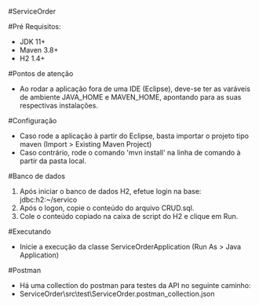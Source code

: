 #ServiceOrder

#Pré Requisitos:
* JDK 11+
* Maven 3.8+
* H2 1.4+

#Pontos de atenção
* Ao rodar a aplicação fora de uma IDE (Eclipse), deve-se ter as varáveis de ambiente JAVA_HOME e MAVEN_HOME, apontando para as suas respectivas instalações.

#Configuração
* Caso rode a aplicação à partir do Eclipse, basta importar o projeto tipo maven (Import > Existing Maven Project)
* Caso contrário, rode o comando 'mvn install' na linha de comando à partir da pasta local.

#Banco de dados
1. Após iniciar o banco de dados H2, efetue login na base: jdbc:h2:~/servico
2. Após o logon, copie o conteúdo do arquivo CRUD.sql.
3. Cole o conteúdo copiado na caixa de script do H2 e clique em Run.

#Executando
* Inicie a execução da classe ServiceOrderApplication (Run As > Java Application)

#Postman
* Há uma collection do postman para testes da API no seguinte caminho:
* ServiceOrder\src\test\ServiceOrder.postman_collection.json